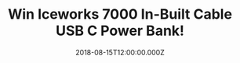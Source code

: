 ---
campaign-uuid: "c-49a977e8-6c54-4f4a-b3a0-3ddcc571667c"
type: "Competition"
category: "Technology"
date: "2018-08-15T12:00:00.000Z"
end-date: "2018-09-15T23:59:00.000Z"
disable-form: false
is_promoted: true
has_entry_page: true
title: "Win Iceworks 7000 In-Built Cable USB C Power Bank!"
competition-description: "<p>The portable smartphone charger specialist, Iceworks\
  \ Global has done it again and we have managed to get our hands on the brand new\
  \ Iceworks 7000 portable charger with built in USB-C cable to giveaway to one of\
  \ our lucky NME AAA members!</p>\r\n<p>Running out of battery? We have the solution,\
  \ click below for a chance to win!</p>"
hero-header: "Win Iceworks 7000 In-Built Cable USB C Power Bank!"
terms-confirmation: "N/A"
banner-img: "https://assets.expresslyapp.com/asset-334cf4b2-3a18-4efa-9022-f4aaf2545a2f.jpg"
logo-left-href: "https://www.iceworksglobal.com/3000mah-2/"
logo-left-image: "https://assets.expresslyapp.com/asset-5875f009-bd7b-44d3-a8f5-de57b6798dd7.jpg"
logo-left-title: "IceWorks"
bg-image-hero: "https://assets.expresslyapp.com/asset-d20a12ff-b3c1-4c07-957b-9543f6566e06.jpg"
bg-image-first: "https://assets.expresslyapp.com/asset-2da40245-4b3c-4e7b-8a1a-8a738c2be0a4.jpg"
bg-image-second: "https://assets.expresslyapp.com/asset-4b79c396-cea7-4717-a4c3-afb38bf2b826.jpg"
section1-content: "<p>The Iceworks 7000 power bank is the ideal accessory for all\
  \ USB-C devices. Designed to integrate seamlessly into busy lifestyles, it is the\
  \ thinnest USB-C charger on the market at just 8mm. Lightweight and with an in-built\
  \ cable, just slip it into a pocket or bag and keep your phone going when you’re\
  \ out and about.</p>"
section2-content: "<p>With a 7,000 mAh battery the Iceworks 7000 will provide a 150-200%\
  \ extra charge for devices so you will no longer be missing texts, calls or stuck\
  \ without Google maps.</p>\r\n<p>What are you waiting for? Enter now to win the\
  \ Iceworks 7000 for yourself and don’t run out of battery never again!</p>\r\n<p>Good\
  \ luck!</p>"
entry-title: "Win Iceworks 7000 In-Built Cable USB C Power Bank"
entry-content: "Enter the draw to win Iceworks 7000 In-Built Cable USB C Power Bank\
  \ by completing the form below before 23:59 on 15th of September 2018."
has-winner: false
prize-description: "Iceworks 7000 In-Built Cable USB C Power Bank"
special-conditions: "Multiple entries are allowed up to one every day."
---